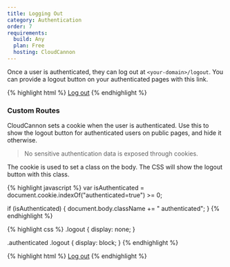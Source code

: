 ```yaml
---
title: Logging Out
category: Authentication
order: 7
requirements:
  build: Any
  plan: Free
  hosting: CloudCannon
---
```


Once a user is authenticated, they can log out at `<your-domain>/logout`. You can provide a logout button on your authenticated pages with this link.

{% highlight html %}
<a href="/logout">Log out</a>
{% endhighlight %}


### Custom Routes

CloudCannon sets a cookie when the user is authenticated.
Use this to show the logout button for authenticated users on public pages, and hide it otherwise.

> No sensitive authentication data is exposed through cookies.

The cookie is used to set a class on the body. The CSS will show the logout button with this class.

{% highlight javascript %}
var isAuthenticated = document.cookie.indexOf("authenticated=true") >= 0;

if (isAuthenticated) {
  document.body.className += " authenticated";
}
{% endhighlight %}

{% highlight css %}
.logout {
  display: none;
}

.authenticated .logout {
  display: block;
}
{% endhighlight %}

{% highlight html %}
<a href="/logout" class="logout">Log out</a>
{% endhighlight %}
